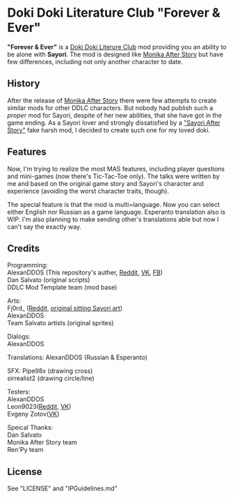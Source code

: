 # Doki Doki Literature Club "Forever & Ever"  
**"Forever & Ever"** is a [Doki Doki Literure Club](http://ddlc.moe) mod providing you an ability to be alone with **Sayori**. The mod is designed like [Monika After Story](https://github.com/Monika-After-Story/MonikaModDev) but have few differences, including not only another character to date.  
## History
After the release of [Monika After Story](https://github.com/Monika-After-Story/MonikaModDev) there were few attempts to create similar mods for other DDLC characters. But nobody had publish such a _proper_ mod for Sayori, despite of her new abilities, that she have got in the game ending. As a Sayori lover and strongly dissatisfied by a ["Sayori After Story"](https://www.reddit.com/r/DDLC/comments/8nviad/mod_release_sayori_after_story/) fake harsh mod, I decided to create such one for my loved doki.

## Features  
Now, I'm trying to realize the most MAS features, including player questions and mini-games (now there's Tic-Tac-Toe only). The talks were written by me and based on the original game story and Sayori's character and experience (avoiding the worst character traits, though).  

The special feature is that the mod is multi=language. Now you can select either English nor Russian as a game language. Esperanto translation also is WIP. I'm also planning to make sending other's translations able but now I can't say the exactly way.

## Credits  
Programming:  
AlexanDDOS (This repository's auther, [Reddit](https://www.reddit.com/user/AlexanDDOS), [VK](https://vk.com/alexanddos), [FB](https://www.facebook.com/alexanDDOS))  
Dan Salvato (original scripts)  
DDLC Mod Template team (mod base)  
  
Arts:  
Fj0rd_ ([Reddit](https://www.reddit.com/user/Fj0rd_), [original sitting Sayori art](https://www.reddit.com/r/DDLC/comments/7h40q6/ok_final_version_this_time_i_swear/))  
AlexanDDOS  
Team Salvato artists (original sprites)  
  
Dialogs:  
AlexanDDOS  
  
Translations:
AlexanDDOS (Russian & Esperanto)  
  
SFX: 
Pipe98x (drawing cross)  
sirrealist2 (drawing circle/line)  
  
Testers:  
AlexanDDOS  
Leon9023([Reddit](https://www.reddit.com/user/leon9023), [VK](https://vk.com/leon9023))  
Evgeny Zotov([VK](https://vk.com/everlastingtolovesayori)) 
  
Speical Thanks:  
Dan Salvato  
Monika After Story team  
Ren'Py team  
  
## License  
See "LICENSE" and "IPGuidelines.md"
